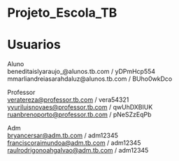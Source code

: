 # Projeto_Escola_TB

<h1>Usuarios</h1>
Aluno
<br>
beneditaislyaraujo_@alunos.tb.com / yDPmHcp554
<br>
mmarliandreiasarahdaluz@alunos.tb.com / BUho0wkDco

Professor
<br>
veratereza@professor.tb.com / vera54321
<br>
yyuriluisnovaes@professor.tb.com / qwUhDXBIUK
<br>
ruanbrenoporto@professor.tb.com / pNeSZzEqPb

Adm
<br>
bryancersar@adm.tb.com / adm12345
<br>
franciscoraimundoa@adm.tb.com / adm12345
<br>
raulrodrigonoahgalvao@adm.tb.com / adm12345
